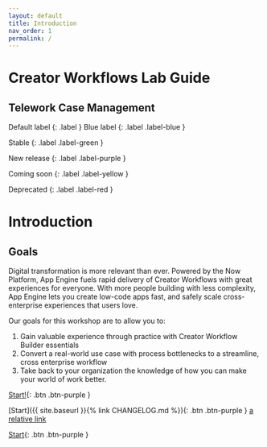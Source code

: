 ```yaml
---
layout: default
title: Introduction
nav_order: 1
permalink: /
---
```

# Creator Workflows Lab Guide

## Telework Case Management

Default label {: .label }
Blue label {: .label .label-blue }

Stable {: .label .label-green }

New release {: .label .label-purple }

Coming soon {: .label .label-yellow }

Deprecated {: .label .label-red }

# Introduction

## Goals

Digital transformation is more relevant than ever. Powered by the Now Platform, App Engine fuels rapid delivery of Creator Workflows with great experiences for everyone. With more people building with less complexity, App Engine lets you create low-code apps fast, and safely scale cross-enterprise experiences that users love.

Our goals for this workshop are to allow you to:

1. Gain valuable experience through practice with Creator Workflow Builder essentials
2. Convert a real-world use case with process bottlenecks to a streamline, cross enterprise workflow
3. Take back to your organization the knowledge of how you can make your world of work better.


[Start!](https://marcmouries.github.io/Telework-Case-Management-Lab/docs/){: .btn .btn-purple }


[Start]({{ site.baseurl }}{% link CHANGELOG.md %}){: .btn .btn-purple }
[a relative link](/docs/Part_1_Build_the_Foundation/Part_1.1_Exercise_1.md)

[Start](/docs/Part_1_Build_the_Foundation/Part_1.0_Main.md){: .btn .btn-purple }